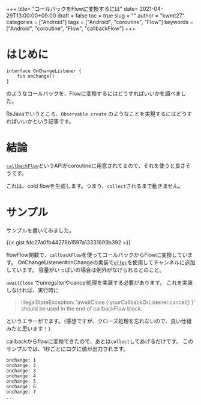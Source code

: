 
+++
title= "コールバックをFlowに変換するには"
date= 2021-04-29T13:00:00+09:00
draft = false
toc = true
slug = ""
author = "kwmt27"
categories = ["Android"]
tags = ["Android", "coroutine", "Flow"]
keywords = ["Android", "coroutine", "Flow", "callbackFlow"]
+++


# はじめに

```
interface OnChangeListener {
    fun onChange()
}
```

のようなコールバックを、Flowに変換するにはどうすればいいかを調べました。

RxJavaでいうところ、`Observable.create` のようなことを実現するにはどうすればいいかという記事です。


# 結論

[`callbackFlow`](https://kotlin.github.io/kotlinx.coroutines/kotlinx-coroutines-core/kotlinx.coroutines.flow/callback-flow.html)というAPIがcoroutineに用意されてるので、それを使うと良さそうです。

これは、cold flowを生成します。つまり、`collect`されるまで動きません。


# サンプル

サンプルを書いてみました。


{{< gist fdc27a0fb44278b1597a13331693b392 >}}

flowFlow関数で、`callbackFlow`を使ってコールバックからFlowに変換しています。
OnChangeListener#onChangeの実装で[`offer`](https://kotlin.github.io/kotlinx.coroutines/kotlinx-coroutines-core/kotlinx.coroutines.channels/-send-channel/offer.html)を使用してチャンネルに追加しています。
容量がいっぱいの場合は例外がなげられるとのこと。

`awaitClose` でunregsiterやcancel処理を実装する必要があります。
これを実装しなければ、実行時に

> IllegalStateException: 'awaitClose { yourCallbackOrListener.cancel() }' should be used in the end of callbackFlow block.

というエラーがでます。（感想ですが、クローズ処理を忘れないので、良い仕組みだと思います！）

callbackからflowに変換できたので、あとは`collect`してあげるだけです。
このサンプルでは、1秒ごとにログに値が出力されます。

```
onchange: 1
onchange: 2
onchange: 3
onchange: 4
onchange: 5
onchange: 6
onchange: 7
...
```